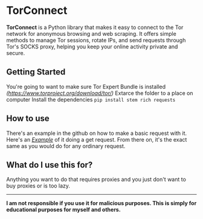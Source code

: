 # TorConnect

**TorConnect** is a Python library that makes it easy to connect to the Tor network for anonymous browsing and web scraping. It offers simple methods to manage Tor sessions, rotate IPs, and send requests through Tor's SOCKS proxy, helping you keep your online activity private and secure. 

## Getting Started
You're going to want to make sure Tor Expert Bundle is installed *(https://www.torproject.org/download/tor/)*
Extarce the folder to a place on computer
Install the dependencies `pip install stem rich requests`

## How to use
There's an example in the github on how to make a basic request with it. Here's an *[Example](https://github.com/destinybeholdsup/TorConnect/blob/main/Example1_Basic_Get_Request.py)* of it doing a get request.
From there on, it's the exact same as you would do for any ordinary request.

## What do I use this for?
Anything you want to do that requires proxies and you just don't want to buy proxies or is too lazy.

___
**I am not responsible if you use it for malicious purposes. This is simply for educational purposes for myself and others.**

